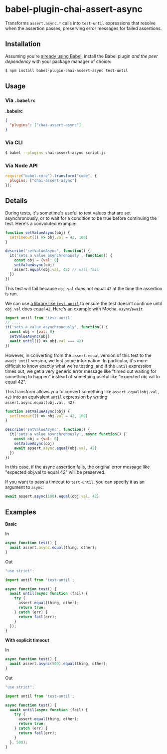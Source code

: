 # babel-plugin-chai-assert-async

Transforms `assert.async.*` calls into `test-until` expressions that resolve when the assertion passes, preserving error messages for failed assertions.

## Installation

Assuming you're [already using Babel](http://babeljs.io/docs/setup/), install the Babel plugin *and the peer dependency* with your package manager of choice:

```sh
$ npm install babel-plugin-chai-assert-async test-until
```

## Usage

### Via `.babelrc`

**.babelrc**

```json
{
  "plugins": ["chai-assert-async"]
}
```

### Via CLI

```sh
$ babel --plugins chai-assert-async script.js
```

### Via Node API

```javascript
require("babel-core").transform("code", {
  plugins: ["chai-assert-async"]
});
```

## Details

During tests, it's sometime's useful to test values that are set asynchronously, or to wait for a condition to be true before continuing the test. Here's a convoluted example:

```javascript
function setValueAsync(obj) {
  setTimeout(() => obj.val = 42, 100)
}

describe('setValueAsync', function() {
  it('sets a value asynchronously', function() {
    const obj = {val: 0}
    setValueAsync(obj)
    assert.equal(obj.val, 42) // will fail
  })
})
```

This test will fail because `obj.val` does not equal `42` at the time the assertion is run.

We can use [a library like `test-until`](https://www.npmjs.com/package/test-until) to ensure the test doesn't continue until `obj.val` does equal `42`. Here's an example with Mocha, `async`/`await`

```javascript
import until from 'test-until'
// ....
it('sets a value asynchronously', function() {
  const obj = {val: 0}
  setValueAsync(obj)
  await until(() => obj.val === 42)
})
```

However, in converting from the `assert.equal` version of this test to the `await until` version, we lost some information. In particular, it's more difficult to know exactly what we're testing, and if the `until` expression times out, we get a very generic error message like "timed out waiting for something to happen" instead of something useful like "expected obj.val to equal 42".

This transform allows you to convert something like `assert.equal(obj.val, 42)` into an equivalent `until` expression by writing `assert.async.equal(obj.val, 42)`:

```javascript
function setValueAsync(obj) {
  setTimeout(() => obj.val = 42, 100)
}

describe('setValueAsync', function() {
  it('sets a value asynchronously', async function() {
    const obj = {val: 0}
    setValueAsync(obj)
    await assert.async.equal(obj.val, 42)
  })
})
```

In this case, if the async assertion fails, the original error message like "expected obj.val to equal 42" will be preserved.

If you want to pass a timeout to `test-until`, you can specify it as an argument to `async`:

```javascript
await assert.async(100).equal(obj.val, 42)
```

## Examples

**Basic**

In

```js
async function test() {
  await assert.async.equal(thing, other);
}
```

Out

```js
"use strict";

import until from 'test-until';

async function test() {
  await until(async function (fail) {
    try {
      assert.equal(thing, other);
      return true;
    } catch (err) {
      return fail(err);
    }
  });
}
```

**With explicit timeout**

In

```js
async function test() {
  await assert.async(500).equal(thing, other);
}
```

Out

```js
"use strict";

import until from 'test-until';

async function test() {
  await until(async function (fail) {
    try {
      assert.equal(thing, other);
      return true;
    } catch (err) {
      return fail(err);
    }
  }, 500);
}
```
